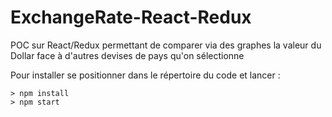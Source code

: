 # ExchangeRate-React-Redux

POC sur React/Redux permettant de comparer via des graphes la valeur du Dollar face à d'autres devises de pays qu'on sélectionne

Pour installer se positionner dans le répertoire du code et lancer :

```
> npm install
> npm start
``` 
